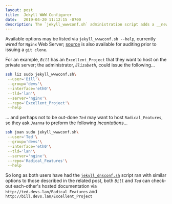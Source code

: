 ```yaml
---
layout: post
title:  Jekyll WWW Configurer
date:   2019-04-20 11:12:15 -0700
description: The `jekyll_wwwconf.sh` administration script adds a __new__ repository for given user to Web Server configurations
---
```


Available options may be listed via `jekyll_wwwconf.sh --help`, currently _wired_ for `Nginx` Web Server; [source][jekyll-wwwconf_source] is also available for auditing prior to issuing a `git clone`.


For an example, _`Bill`_ has an `Excellent_Project` that they want to host on the private server; the administrator, _`Elizabeth`_, could issue the following...


```bash
ssh liz sudo jekyll_wwwconf.sh\
 --user='Bill'\
 --group='devs'\
 --interface='eth0'\
 --tld='lan'\
 --server='nginx'\
 --repo='Excellent_Project'\
 --help
```


... and perhaps not to be out-done _`Ted`_ may want to host `Radical_Features`, so they ask _`Joanna`_ to preform the following _incantations_...


```bash
ssh joan sudo jekyll_wwwconf.sh\
 --user='Ted'\
 --group='devs'\
 --interface='eth0'\
 --tld='lan'\
 --server='nginx'\
 --repo='Radical_Features'\
 --help
```


So long as both users have had the [`jekyll_dnsconf.sh`][docs_jekyll_dnsconf] script ran with similar options to those described in the related post, both _`Bill`_ and _`Ted`_ can check-out each-other's hosted documentation via `http://ted.devs.lan/Radical_Features` and `http://bill.devs.lan/Excellent_Project`


[docs_jekyll_dnsconf]: /Jekyll_Admin/administration/jekyll-dnsconf/
[jekyll-wwwconf_source]: https://github.com/S0AndS0/Jekyll_Admin/blob/master/jekyll_wwwconf.sh
